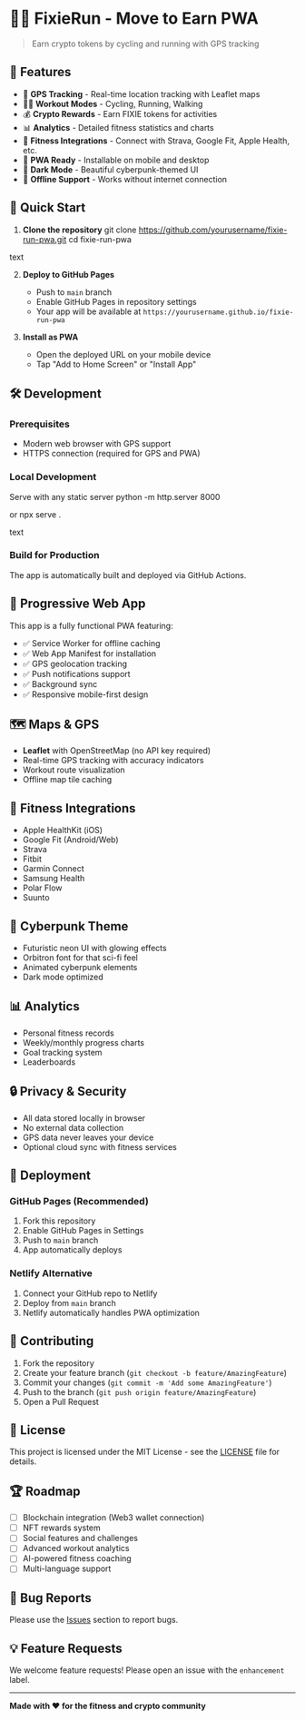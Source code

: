 # 🚴‍♂️ FixieRun - Move to Earn PWA

> Earn crypto tokens by cycling and running with GPS tracking

## 🌟 Features

- 📍 **GPS Tracking** - Real-time location tracking with Leaflet maps
- 🏃‍♂️ **Workout Modes** - Cycling, Running, Walking
- 💰 **Crypto Rewards** - Earn FIXIE tokens for activities
- 📊 **Analytics** - Detailed fitness statistics and charts
- 🔗 **Fitness Integrations** - Connect with Strava, Google Fit, Apple Health, etc.
- 📱 **PWA Ready** - Installable on mobile and desktop
- 🌙 **Dark Mode** - Beautiful cyberpunk-themed UI
- 📴 **Offline Support** - Works without internet connection

## 🚀 Quick Start

1. **Clone the repository**
git clone https://github.com/yourusername/fixie-run-pwa.git
cd fixie-run-pwa

text

2. **Deploy to GitHub Pages**
   - Push to `main` branch
   - Enable GitHub Pages in repository settings
   - Your app will be available at `https://yourusername.github.io/fixie-run-pwa`

3. **Install as PWA**
   - Open the deployed URL on your mobile device
   - Tap "Add to Home Screen" or "Install App"

## 🛠️ Development

### Prerequisites
- Modern web browser with GPS support
- HTTPS connection (required for GPS and PWA)

### Local Development
Serve with any static server
python -m http.server 8000

or
npx serve .

text

### Build for Production
The app is automatically built and deployed via GitHub Actions.

## 📱 Progressive Web App

This app is a fully functional PWA featuring:

- ✅ Service Worker for offline caching
- ✅ Web App Manifest for installation
- ✅ GPS geolocation tracking
- ✅ Push notifications support
- ✅ Background sync
- ✅ Responsive mobile-first design

## 🗺️ Maps & GPS

- **Leaflet** with OpenStreetMap (no API key required)
- Real-time GPS tracking with accuracy indicators
- Workout route visualization
- Offline map tile caching

## 🔗 Fitness Integrations

- Apple HealthKit (iOS)
- Google Fit (Android/Web)
- Strava
- Fitbit
- Garmin Connect
- Samsung Health
- Polar Flow
- Suunto

## 🎨 Cyberpunk Theme

- Futuristic neon UI with glowing effects
- Orbitron font for that sci-fi feel
- Animated cyberpunk elements
- Dark mode optimized

## 📊 Analytics

- Personal fitness records
- Weekly/monthly progress charts
- Goal tracking system
- Leaderboards

## 🔒 Privacy & Security

- All data stored locally in browser
- No external data collection
- GPS data never leaves your device
- Optional cloud sync with fitness services

## 🚀 Deployment

### GitHub Pages (Recommended)
1. Fork this repository
2. Enable GitHub Pages in Settings
3. Push to `main` branch
4. App automatically deploys

### Netlify Alternative
1. Connect your GitHub repo to Netlify
2. Deploy from `main` branch
3. Netlify automatically handles PWA optimization

## 🤝 Contributing

1. Fork the repository
2. Create your feature branch (`git checkout -b feature/AmazingFeature`)
3. Commit your changes (`git commit -m 'Add some AmazingFeature'`)
4. Push to the branch (`git push origin feature/AmazingFeature`)
5. Open a Pull Request

## 📄 License

This project is licensed under the MIT License - see the [LICENSE](LICENSE) file for details.

## 🏆 Roadmap

- [ ] Blockchain integration (Web3 wallet connection)
- [ ] NFT rewards system  
- [ ] Social features and challenges
- [ ] Advanced workout analytics
- [ ] AI-powered fitness coaching
- [ ] Multi-language support

## 🐛 Bug Reports

Please use the [Issues](https://github.com/yourusername/fixie-run-pwa/issues) section to report bugs.

## 💡 Feature Requests

We welcome feature requests! Please open an issue with the `enhancement` label.

---

**Made with ❤️ for the fitness and crypto community**

